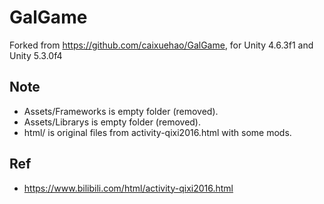 # GalGame  
Forked from https://github.com/caixuehao/GalGame, for Unity 4.6.3f1 and Unity 5.3.0f4  

## Note  
* Assets/Frameworks is empty folder (removed).  
* Assets/Librarys is empty folder (removed).  
* html/ is original files from activity-qixi2016.html with some mods.    

## Ref    
* https://www.bilibili.com/html/activity-qixi2016.html  
